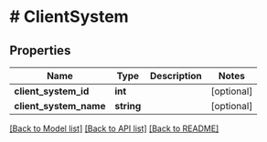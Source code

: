 # # ClientSystem

## Properties

Name | Type | Description | Notes
------------ | ------------- | ------------- | -------------
**client_system_id** | **int** |  | [optional]
**client_system_name** | **string** |  | [optional]

[[Back to Model list]](../../README.md#models) [[Back to API list]](../../README.md#endpoints) [[Back to README]](../../README.md)
